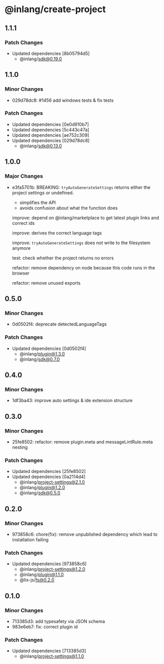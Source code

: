 # @inlang/create-project

## 1.1.1

### Patch Changes

- Updated dependencies [8b05794d5]
  - @inlang/sdk@0.19.0

## 1.1.0

### Minor Changes

- 029d78dc8: #1456 add windows tests & fix tests

### Patch Changes

- Updated dependencies [0e0d910b7]
- Updated dependencies [5c443c47a]
- Updated dependencies [ae752c309]
- Updated dependencies [029d78dc8]
  - @inlang/sdk@0.13.0

## 1.0.0

### Major Changes

- e3fa5701b: BREAKING: `tryAutoGenerateSettings` returns either the project settings or undefined.

  - simplifies the API
  - avoids confusion about what the function does

  improve: depend on @inlang/marketplace to get latest plugin links and correct ids

  improve: derives the correct language tags

  improve: `tryAutoGenerateSettings` does not write to the filesystem anymore

  test: check whether the project returns no errors

  refactor: remove dependency on node because this code runs in the browser

  refactor: remove unused exports

## 0.5.0

### Minor Changes

- 0d0502f4: deprecate detectedLanguageTags

### Patch Changes

- Updated dependencies [0d0502f4]
  - @inlang/plugin@1.3.0
  - @inlang/sdk@0.7.0

## 0.4.0

### Minor Changes

- 1df3ba43: improve auto settings & ide extension structure

## 0.3.0

### Minor Changes

- 25fe8502: refactor: remove plugin.meta and messageLintRule.meta nesting

### Patch Changes

- Updated dependencies [25fe8502]
- Updated dependencies [0a2114d4]
  - @inlang/project-settings@2.1.0
  - @inlang/plugin@1.2.0
  - @inlang/sdk@0.5.0

## 0.2.0

### Minor Changes

- 973858c6: chore(fix): remove unpublished dependency which lead to installation failing

### Patch Changes

- Updated dependencies [973858c6]
  - @inlang/project-settings@1.2.0
  - @inlang/plugin@1.1.0
  - @lix-js/fs@0.2.0

## 0.1.0

### Minor Changes

- 713385d3: add typesafety via JSON schema
- 983e6eb7: fix: correct plugin id

### Patch Changes

- Updated dependencies [713385d3]
  - @inlang/project-settings@1.1.0
